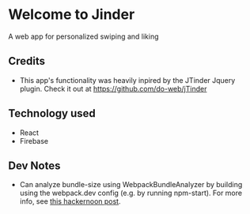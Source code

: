 # Welcome to Jinder

A web app for personalized swiping and liking

## Credits

*   This app's functionality was heavily inpired by the JTinder Jquery plugin. Check it out at https://github.com/do-web/jTinder 

## Technology used

*   React
*   Firebase

## Dev Notes

*   Can analyze bundle-size using WebpackBundleAnalyzer by building using the webpack.dev config (e.g. by running npm-start). For more info, see [this hackernoon post](https://hackernoon.com/optimising-your-application-bundle-size-with-webpack-e85b00bab579).